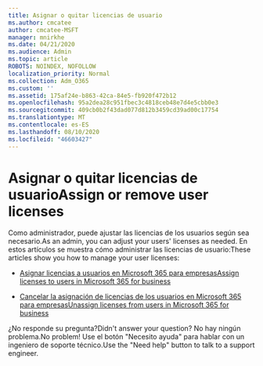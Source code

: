 ```yaml
---
title: Asignar o quitar licencias de usuario
ms.author: cmcatee
author: cmcatee-MSFT
manager: mnirkhe
ms.date: 04/21/2020
ms.audience: Admin
ms.topic: article
ROBOTS: NOINDEX, NOFOLLOW
localization_priority: Normal
ms.collection: Adm_O365
ms.custom: ''
ms.assetid: 175af24e-b863-42ca-84e5-fb920f472b12
ms.openlocfilehash: 95a2dea28c951fbec3c4818ceb48e7d4e5cbb0e3
ms.sourcegitcommit: 409cb0b2f43dad077d812b3459cd39ad00c17754
ms.translationtype: MT
ms.contentlocale: es-ES
ms.lasthandoff: 08/10/2020
ms.locfileid: "46603427"
---
```

# <a name="assign-or-remove-user-licenses"></a><span data-ttu-id="58d13-102">Asignar o quitar licencias de usuario</span><span class="sxs-lookup"><span data-stu-id="58d13-102">Assign or remove user licenses</span></span>

<span data-ttu-id="58d13-103">Como administrador, puede ajustar las licencias de los usuarios según sea necesario.</span><span class="sxs-lookup"><span data-stu-id="58d13-103">As an admin, you can adjust your users' licenses as needed.</span></span> <span data-ttu-id="58d13-104">En estos artículos se muestra cómo administrar las licencias de usuario:</span><span class="sxs-lookup"><span data-stu-id="58d13-104">These articles show you how to manage your user licenses:</span></span>
  
- [<span data-ttu-id="58d13-105">Asignar licencias a usuarios en Microsoft 365 para empresas</span><span class="sxs-lookup"><span data-stu-id="58d13-105">Assign licenses to users in Microsoft 365 for business</span></span>](https://docs.microsoft.com/azure/active-directory/fundamentals/license-users-groups?context=azure/active-directory/users-groups-roles/context/ugr-context)

- [<span data-ttu-id="58d13-106">Cancelar la asignación de licencias de los usuarios en Microsoft 365 para empresas</span><span class="sxs-lookup"><span data-stu-id="58d13-106">Unassign licenses from users in Microsoft 365 for business</span></span>](https://docs.microsoft.com/azure/active-directory/fundamentals/license-users-groups?context=azure/active-directory/users-groups-roles/context/ugr-context#remove-a-license)

<span data-ttu-id="58d13-107">¿No responde su pregunta?</span><span class="sxs-lookup"><span data-stu-id="58d13-107">Didn't answer your question?</span></span> <span data-ttu-id="58d13-108">No hay ningún problema.</span><span class="sxs-lookup"><span data-stu-id="58d13-108">No problem!</span></span> <span data-ttu-id="58d13-109">Use el botón "Necesito ayuda" para hablar con un ingeniero de soporte técnico.</span><span class="sxs-lookup"><span data-stu-id="58d13-109">Use the "Need help" button to talk to a support engineer.</span></span>